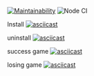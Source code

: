 [![Maintainability](https://api.codeclimate.com/v1/badges/a99a88d28ad37a79dbf6/maintainability)](https://codeclimate.com/github/codeclimate/codeclimate/maintainability)
![Node CI](https://github.com/krisgordey/frontend-project-lvl1/workflows/Node%20CI/badge.svg)

Install
[![asciicast](https://asciinema.org/a/Ypn9YRVjZVjVWDfcnIYW4B2pQ.svg)](https://asciinema.org/a/Ypn9YRVjZVjVWDfcnIYW4B2pQ)

uninstall
[![asciicast](https://asciinema.org/a/l6BKflf22S0azT0yAuy9CDwz8.svg)](https://asciinema.org/a/l6BKflf22S0azT0yAuy9CDwz8)

success game
[![asciicast](https://asciinema.org/a/10c4oXC0kTJijToMYy7Kz1tdv.svg)](https://asciinema.org/a/10c4oXC0kTJijToMYy7Kz1tdv)

losing game
[![asciicast](https://asciinema.org/a/69L6lHm8yzIhXxTmgVu6A9Jeo.svg)](https://asciinema.org/a/69L6lHm8yzIhXxTmgVu6A9Jeo)
